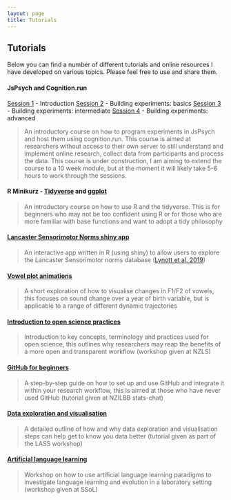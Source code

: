 ```yaml
---
layout: page
title: Tutorials
---
```


## Tutorials

Below you can find a number of different tutorials and online resources I have developed on various topics. Please feel free to use and share them.

#### JsPsych and Cognition.run

[Session 1](https://jamesbrandscience.github.io/jspsych-tutorial/jspsych_1.html) - Introduction
[Session 2](https://jamesbrandscience.github.io/jspsych-tutorial/jspsych_2.html) - Building experiments: basics
[Session 3](https://jamesbrandscience.github.io/jspsych-tutorial/jspsych_3.html) - Building experiments: intermediate
[Session 4](https://jamesbrandscience.github.io/jspsych-tutorial/jspsych_4.html) - Building experiments: advanced

> An introductory course on how to program experiments in JsPsych and host them using cognition.run. This course is aimed at researchers without access to their own server to still understand and implement online research, collect data from participants and process the data. This course is under construction, I am aiming to extend the course to a 10 week module, but at the moment it will likely take 5-6 hours to work through the sessions.

#### R Minikurz - [Tidyverse](https://jamesbrandscience.github.io/tutorials/ERCEL/ERCEL_tidyverse.html) and [ggplot](https://jamesbrandscience.github.io/tutorials/ERCEL/ERCEL_ggplot.html)

> An introductory course on how to use R and the tidyverse. This is for beginners who may not be too confident using R or for those who are more familiar with base functions and want to adopt a tidy philosophy

#### [Lancaster Sensorimotor Norms shiny app](https://embodiedcognitionlab.shinyapps.io/sensorimotor_norms/)

> An interactive app written in R (using shiny) to allow users to explore the Lancaster Sensorimotor norms database ([Lynott et al. 2019](https://link.springer.com/article/10.3758/s13428-019-01316-z))

#### [Vowel plot animations](https://jamesbrandscience.github.io/tutorials/Vowel_animations.html)

> A short exploration of how to visualise changes in F1/F2 of vowels, this focuses on sound change over a year of birth variable, but is applicable to a range of different dynamic trajectories

#### [Introduction to open science practices](https://jamesbrandscience.github.io/tutorials/open_science/Introduction.html)

> Introduction to key concepts, terminology and practices used for open science, this outlines why researchers may reap the benefits of a more open and transparent workflow (workshop given at NZLS)

#### [GitHub for beginners](https://jamesbrandscience.github.io/tutorials/GitHub_stats_chat/GitHub.html)

> A step-by-step guide on how to set up and use GitHub and integrate it within your research workflow, this is aimed at those who have never used GitHub (tutorial given at NZILBB stats-chat)

#### [Data exploration and visualisation](https://jamesbrandscience.github.io/LASS_workshop_ggplot2/Day_2.html)

> A detailed outline of how and why data exploration and visualisation steps can help get to know you data better (tutorial given as part of the LASS workshop)

#### [Artificial language learning](https://github.com/jamesbrandscience/SSoL_2018)

> Workshop on how to use artificial language learning paradigms to investigate language learning and evolution in a laboratory setting (workshop given at SSoL)
